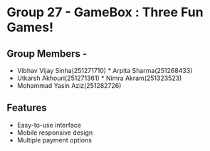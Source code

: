 # Group 27 - GameBox : Three Fun Games!
## Group Members - 
* Vibhav Vijay Sinha(251271710)     * Arpita Sharma(251268433)
* Utkarsh Akhouri(251271361)        * Nimra Akram(251323523)
* Mohammad Yasin Aziz(251282726)
## Features

* Easy-to-use interface
* Mobile responsive design
* Multiple payment options
